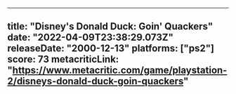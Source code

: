 
---
title: "Disney's Donald Duck: Goin' Quackers"
date: "2022-04-09T23:38:29.073Z"
releaseDate: "2000-12-13"
platforms: ["ps2"]
score: 73
metacriticLink: "https://www.metacritic.com/game/playstation-2/disneys-donald-duck-goin-quackers"
---

